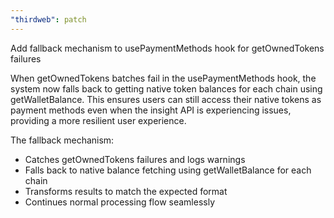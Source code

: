```yaml
---
"thirdweb": patch
---
```


Add fallback mechanism to usePaymentMethods hook for getOwnedTokens failures

When getOwnedTokens batches fail in the usePaymentMethods hook, the system now falls back to getting native token balances for each chain using getWalletBalance. This ensures users can still access their native tokens as payment methods even when the insight API is experiencing issues, providing a more resilient user experience.

The fallback mechanism:
- Catches getOwnedTokens failures and logs warnings
- Falls back to native balance fetching using getWalletBalance for each chain
- Transforms results to match the expected format
- Continues normal processing flow seamlessly